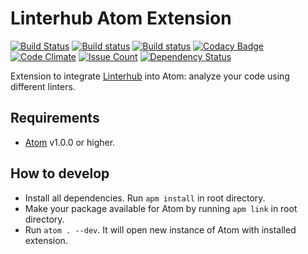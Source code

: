 Linterhub Atom Extension
=====
[![Build Status](https://travis-ci.org/Repometric/linterhub-atom.svg?branch=master)](https://travis-ci.org/Repometric/linterhub-atom)
[![Build status](https://ci.appveyor.com/api/projects/status/gle7x82v832ntf13?svg=true)](https://ci.appveyor.com/project/xferra/linterhub-atom)
[![Build status](https://circleci.com/gh/Repometric/linterhub-atom.svg?style=shield)](https://circleci.com/gh/Repometric/linterhub-atom)
[![Codacy Badge](https://api.codacy.com/project/badge/Grade/fbcbd01cbdcd446f94133456d1562b2a)](https://www.codacy.com/app/xferra/linterhub-atom?utm_source=github.com&amp;utm_medium=referral&amp;utm_content=Repometric/linterhub-atom&amp;utm_campaign=Badge_Grade)
[![Code Climate](https://codeclimate.com/github/Repometric/linterhub-atom/badges/gpa.svg)](https://codeclimate.com/github/Repometric/linterhub-atom)
[![Issue Count](https://codeclimate.com/github/Repometric/linterhub-atom/badges/issue_count.svg)](https://codeclimate.com/github/Repometric/linterhub-atom)
[![Dependency Status](https://www.versioneye.com/user/projects/58cbd81d6893fd003b3c35ff/badge.svg?style=flat-square)](https://www.versioneye.com/user/projects/58cbd81d6893fd003b3c35ff)

Extension to integrate [Linterhub](https://github.com/Repometric/linterhub-cli) into Atom: analyze your code using different linters.

## Requirements
* [Atom](https://atom.io) v1.0.0 or higher.

## How to develop
* Install all dependencies. Run `apm install` in root directory.
* Make your package available for Atom by running `apm link` in root directory.
* Run `atom . --dev`. It will open new instance of Atom with installed extension.
